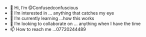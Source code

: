 - 👋 Hi, I’m @Confusedconfuscious
- 👀 I’m interested in ... anything that catches my eye
- 🌱 I’m currently learning ...how this works
- 💞️ I’m looking to collaborate on ... anything when I have the time
- 📫 How to reach me ...07720244489

<!---
Confusedconfuscious/Confusedconfuscious is a ✨ special ✨ repository because its `README.md` (this file) appears on your GitHub profile.
You can click the Preview link to take a look at your changes.
--->
